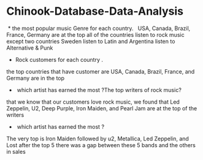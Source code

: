 # Chinook-Database-Data-Analysis

 * the most popular music Genre for each country.
 
USA, Canada, Brazil, France, Germany are at the top
all of the countries listen to rock music except two countries Sweden listen to Latin and Argentina listen to Alternative & Punk


* Rock customers for each country .

the top countries that have customer are USA, Canada, Brazil, France, and Germany are in the top


*  which artist has earned the most ?The top writers of rock music?

that we know that our customers love rock music, we found that Led Zeppelin, U2, Deep Purple, Iron Maiden, and Pearl Jam are at the top of the writers


*  which artist has earned the most ?

The very top is Iron Maiden followed by u2, Metallica, Led Zeppelin, and Lost
after the top 5 there was a gap between these 5 bands and the others in sales 




